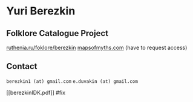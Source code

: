 # Yuri Berezkin
## Folklore Catalogue Project
[ruthenia.ru/foklore/berezkin](https://ruthenia.ru/folklore/berezkin)
[mapsofmyths.com](https://mapsofmyths.com) (have to request access)
## Contact
`berezkin1 (at) gmail.com`
`e.duvakin (at) gmail.com`

[[berezkinIDK.pdf]] #fix
